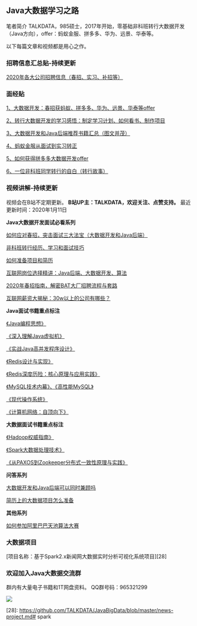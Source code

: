﻿
## Java大数据学习之路

笔者简介
TALKDATA，985硕士，2017年开始，零基础非科班转行大数据开发（Java方向），offer：蚂蚁金服、拼多多、华为、远景、华泰等。

以下每篇文章和视频都是用心之作。

### 招聘信息汇总贴-持续更新

[2020年各大公司招聘信息（春招、实习、补招等）][1]


### 面经贴

[1、大数据开发：春招获蚂蚁、拼多多、华为、远景、华泰等offer][2]

[2、转行大数据开发的学习感悟：制定学习计划、如何看书、制作项目][3]

[3、大数据开发和Java后端推荐书籍汇总（图文并茂）][4]

[4、蚂蚁金服从面试到实习转正][5]

[5、如何获得拼多多大数据开发offer][6]

[6、一位非科班同学转行的自白（转行故事）][7]

### 视频讲解-持续更新

视频会在B站不定期更新。
**B站UP主：TALKDATA，欢迎关注、点赞支持。**
最近更新时间：2020年1月11日

**Java大数据开发面试必看系列**

[如何应对春招，突击面试三大法宝（大数据开发和Java后端）][8]

[非科班转行经历、学习和面试技巧][9]  

[如何准备项目和简历][10]  

[互联网岗位选择精讲：Java后端、大数据开发、算法][11]

[2020年春招指南，解密BAT大厂招聘流程与套路][12]

[互联网薪资大揭秘：30w以上的公司有哪些？][13]

**Java面试书籍重点标注**

[《Java编程思想》][14]

[《深入理解Java虚拟机》][15]

[《实战Java高并发程序设计》][16]

[《Redis设计与实现》][17]

[《Redis深度历险：核心原理与应用实践》][18]

[《MySQL技术内幕》、《高性能MySQL》][19]

[《现代操作系统》][20]

[《计算机网络：自顶向下》][21]

**大数据面试书籍重点标注**

[《Hadoop权威指南》][22]

[《Spark大数据处理技术》][23]

[《从PAXOS到Zookeeper分布式一致性原理与实践》][24]

**问答系列**

[大数据开发和Java后端可以同时兼顾吗][25]

[简历上的大数据项目怎么准备][26]

**其他系列**

[如何参加阿里巴巴天池算法大赛][27]

### 大数据项目

[项目名称：基于Spark2.x新闻网大数据实时分析可视化系统项目][28]


### 欢迎加入Java大数据交流群

群内有大量电子书籍和1T网盘资料。
QQ群号码：965321299

![](https://ftp.bmp.ovh/imgs/2020/01/2c05f26fe8c5546d.png)


  [1]: https://zhuanlan.zhihu.com/p/102413956
  [2]: https://zhuanlan.zhihu.com/p/80915300
  [3]: https://zhuanlan.zhihu.com/p/94559656
  [4]: https://zhuanlan.zhihu.com/p/99967602
  [5]: https://zhuanlan.zhihu.com/p/84149021
  [6]: https://zhuanlan.zhihu.com/p/81291495
  [7]: https://zhuanlan.zhihu.com/p/82181294
  [8]: https://www.bilibili.com/video/av82673014
  [9]: https://www.bilibili.com/video/av69142260
  [10]: https://www.bilibili.com/video/av69803420
  [11]: https://www.bilibili.com/video/av76506475
  [12]: https://www.bilibili.com/video/av76712716
  [13]: https://www.bilibili.com/video/av79472914
  [14]: https://www.bilibili.com/video/av74679700
  [15]: https://www.bilibili.com/video/av69406526
  [16]: https://www.bilibili.com/video/av70081453
  [17]: https://www.bilibili.com/video/av70680254
  [18]: https://www.bilibili.com/video/av70833894
  [19]: https://www.bilibili.com/video/av79835246
  [20]: https://www.bilibili.com/video/av83003815
  [21]: https://www.bilibili.com/video/av84108011
  [22]: https://www.bilibili.com/video/av71602819
  [23]: https://www.bilibili.com/video/av80592909
  [24]: https://www.bilibili.com/video/av82168374
  [25]: https://www.bilibili.com/video/av77087822
  [26]: https://www.bilibili.com/video/av78729813
  [27]: https://www.bilibili.com/video/av81174640
  [28]: https://github.com/TALKDATA/JavaBigData/blob/master/news-project.md# spark
